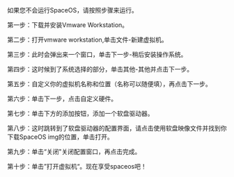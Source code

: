 <!DOCTYPE html>
<html>
<body>
<h1如何运行SpaceOS</h1>
<p>如果您不会运行SpaceOS，请按照步骤来运行。</p>
<p>第一步：下载并安装Vmware Workstation。</p>
<p>第二步：打开vmware workstation,单击文件-新建虚拟机。</p>
<p>第三步：此时会弹出来一个窗口，单击下一步-稍后安装操作系统。</p>
<p>第四步：这时候到了系统选择的部分，单击其他-其他并点击下一步。</p>
<p>第五步：自定义你的虚拟机名称和位置（名称可以随便填），再点击下一步。</p>
<p>第六步：单击下一步，点击自定义硬件。</p>
<p>第七步：单击下方的添加按钮，添加一个软盘驱动器。</p>
<p>第八步：这时跳转到了软盘驱动器的配置界面，请点击使用软盘映像文件并找到你下载SpaceOS img的位置，单击打开。</p>
<p>第九步：单击“关闭"关闭配置窗口，再点击完成。</p>
<p>第十步：单击”打开虚拟机“。现在享受spaceos吧！</p>
</body>
</html>
